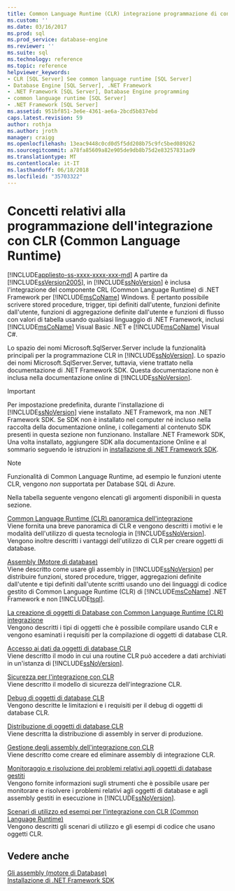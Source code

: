 ```yaml
---
title: Common Language Runtime (CLR) integrazione programmazione di concetti | Documenti Microsoft
ms.custom: ''
ms.date: 03/16/2017
ms.prod: sql
ms.prod_service: database-engine
ms.reviewer: ''
ms.suite: sql
ms.technology: reference
ms.topic: reference
helpviewer_keywords:
- CLR [SQL Server] See common language runtime [SQL Server]
- Database Engine [SQL Server], .NET Framework
- .NET Framework [SQL Server], Database Engine programming
- common language runtime [SQL Server]
- .NET Framework [SQL Server]
ms.assetid: 951bf851-3e6e-4361-ae6a-2bcd5b837ebd
caps.latest.revision: 59
author: rothja
ms.author: jroth
manager: craigg
ms.openlocfilehash: 13eac9448c0cd0d5f5dd208b75c9fc5bed089262
ms.sourcegitcommit: a78fa85609a82e905de9db8b75d2e83257831ad9
ms.translationtype: MT
ms.contentlocale: it-IT
ms.lasthandoff: 06/18/2018
ms.locfileid: "35703322"
---
```

# <a name="common-language-runtime-clr-integration-programming-concepts"></a>Concetti relativi alla programmazione dell'integrazione con CLR (Common Language Runtime)
[!INCLUDE[appliesto-ss-xxxx-xxxx-xxx-md](../../includes/appliesto-ss-xxxx-xxxx-xxx-md.md)]
  A partire da [!INCLUDE[ssVersion2005](../../includes/ssversion2005-md.md)], in [!INCLUDE[ssNoVersion](../../includes/ssnoversion-md.md)] è inclusa l'integrazione del componente CRL (Common Language Runtime) di .NET Framework per [!INCLUDE[msCoName](../../includes/msconame-md.md)] Windows. È pertanto possibile scrivere stored procedure, trigger, tipi definiti dall'utente, funzioni definite dall'utente, funzioni di aggregazione definite dall'utente e funzioni di flusso con valori di tabella usando qualsiasi linguaggio di .NET Framework, inclusi [!INCLUDE[msCoName](../../includes/msconame-md.md)] Visual Basic .NET e [!INCLUDE[msCoName](../../includes/msconame-md.md)] Visual C#.  
  
 Lo spazio dei nomi Microsoft.SqlServer.Server include la funzionalità principali per la programmazione CLR in [!INCLUDE[ssNoVersion](../../includes/ssnoversion-md.md)]. Lo spazio dei nomi Microsoft.SqlServer.Server, tuttavia, viene trattato nella documentazione di .NET Framework SDK. Questa documentazione non è inclusa nella documentazione online di [!INCLUDE[ssNoVersion](../../includes/ssnoversion-md.md)].  
  
> [!IMPORTANT]  
>  Per impostazione predefinita, durante l'installazione di [!INCLUDE[ssNoVersion](../../includes/ssnoversion-md.md)] viene installato .NET Framework, ma non .NET Framework SDK. Se SDK non è installato nel computer né incluso nella raccolta della documentazione online, i collegamenti al contenuto SDK presenti in questa sezione non funzionano. Installare .NET Framework SDK, Una volta installato, aggiungere SDK alla documentazione Online e al sommario seguendo le istruzioni in [installazione di .NET Framework SDK](http://technet.microsoft.com/library/bb686823\(v=SQL.105\).aspx).  
  
> [!NOTE]  
>  Funzionalità di Common Language Runtime, ad esempio le funzioni utente CLR, vengono *non* supportata per Database SQL di Azure.  
  
 Nella tabella seguente vengono elencati gli argomenti disponibili in questa sezione.  
  
 [Common Language Runtime &#40;CLR&#41; panoramica dell'integrazione](../../relational-databases/clr-integration/common-language-runtime-integration-overview.md)  
 Viene fornita una breve panoramica di CLR e vengono descritti i motivi e le modalità dell'utilizzo di questa tecnologia in [!INCLUDE[ssNoVersion](../../includes/ssnoversion-md.md)]. Vengono inoltre descritti i vantaggi dell'utilizzo di CLR per creare oggetti di database.  
  
 [Assembly &#40;Motore di database&#41;](../../relational-databases/clr-integration/assemblies-database-engine.md)  
 Viene descritto come usare gli assembly in [!INCLUDE[ssNoVersion](../../includes/ssnoversion-md.md)] per distribuire funzioni, stored procedure, trigger, aggregazioni definite dall'utente e tipi definiti dall'utente scritti usando uno dei linguaggi di codice gestito di Common Language Runtime (CLR) di [!INCLUDE[msCoName](../../includes/msconame-md.md)] .NET Framework e non [!INCLUDE[tsql](../../includes/tsql-md.md)].  
  
 [La creazione di oggetti di Database con Common Language Runtime &#40;CLR&#41; integrazione](../../relational-databases/clr-integration/database-objects/building-database-objects-with-common-language-runtime-clr-integration.md)  
 Vengono descritti i tipi di oggetti che è possibile compilare usando CLR e vengono esaminati i requisiti per la compilazione di oggetti di database CLR.  
  
 [Accesso ai dati da oggetti di database CLR](../../relational-databases/clr-integration/data-access/data-access-from-clr-database-objects.md)  
 Viene descritto il modo in cui una routine CLR può accedere a dati archiviati in un'istanza di [!INCLUDE[ssNoVersion](../../includes/ssnoversion-md.md)].  
  
 [Sicurezza per l'integrazione con CLR](../../relational-databases/clr-integration/security/clr-integration-security.md)  
 Viene descritto il modello di sicurezza dell'integrazione CLR.  
  
 [Debug di oggetti di database CLR](../../relational-databases/clr-integration/debugging-clr-database-objects.md)  
 Vengono descritte le limitazioni e i requisiti per il debug di oggetti di database CLR.  
  
 [Distribuzione di oggetti di database CLR](../../relational-databases/clr-integration/deploying-clr-database-objects.md)  
 Viene descritta la distribuzione di assembly in server di produzione.  
  
 [Gestione degli assembly dell'integrazione con CLR](../../relational-databases/clr-integration/assemblies/managing-clr-integration-assemblies.md)  
 Viene descritto come creare ed eliminare assembly di integrazione CLR.  
  
 [Monitoraggio e risoluzione dei problemi relativi agli oggetti di database gestiti](../../relational-databases/clr-integration/monitoring-and-troubleshooting-managed-database-objects.md)  
 Vengono fornite informazioni sugli strumenti che è possibile usare per monitorare e risolvere i problemi relativi agli oggetti di database e agli assembly gestiti in esecuzione in [!INCLUDE[ssNoVersion](../../includes/ssnoversion-md.md)].  
  
 [Scenari di utilizzo ed esempi per l'integrazione con CLR &#40;Common Language Runtime&#41;](http://msdn.microsoft.com/library/33aac25f-abb4-4f29-af88-4a0dacd80ae7)  
 Vengono descritti gli scenari di utilizzo e gli esempi di codice che usano oggetti CLR.  
  
## <a name="see-also"></a>Vedere anche  
 [Gli assembly &#40;motore di Database&#41;](../../relational-databases/clr-integration/assemblies-database-engine.md)   
 [Installazione di .NET Framework SDK](http://technet.microsoft.com/library/bb686823\(v=SQL.105\).aspx)  
  
  
